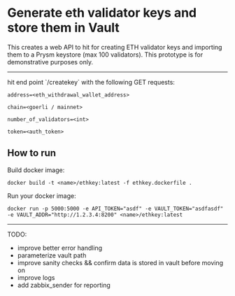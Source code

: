 # Generate eth validator keys and store them in Vault

This creates a web API to hit for creating ETH validator keys and importing them to a Prysm keystore (max 100 validators). This prototype is for demonstrative purposes only.

<hr>
hit end point `/createkey` with the following GET requests:

`address=<eth_withdrawal_wallet_address>`

`chain=<goerli / mainnet>`

`number_of_validators=<int>`

`token=<auth_token>`

## How to run

Build docker image:

`docker build -t <name>/ethkey:latest -f ethkey.dockerfile .`

Run your docker image:

`docker run -p 5000:5000 -e API_TOKEN="asdf" -e VAULT_TOKEN="asdfasdf" -e VAULT_ADDR="http://1.2.3.4:8200" <name>/ethkey:latest`

<hr>

TODO:
- improve better error handling
- parameterize vault path
- improve sanity checks && confirm data is stored in vault before moving on
- improve logs
- add zabbix_sender for reporting
